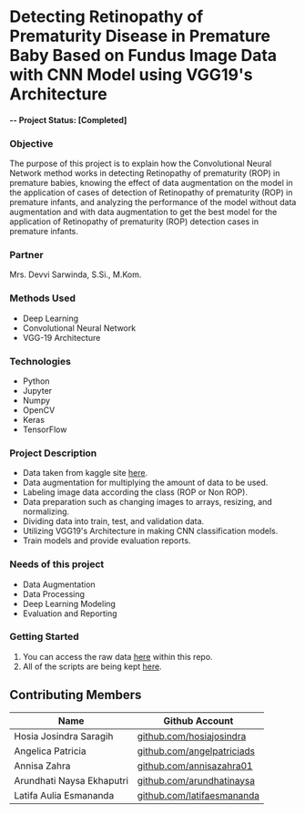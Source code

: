 # Detecting Retinopathy of Prematurity Disease in Premature Baby Based on Fundus Image Data with CNN Model using VGG19's Architecture

#### -- Project Status: [Completed]

### Objective
The purpose of this project is to explain how the Convolutional Neural Network method works in detecting Retinopathy of prematurity (ROP) in premature babies, knowing the effect of data augmentation on the model in the application of cases of detection of Retinopathy of prematurity (ROP) in premature infants, and analyzing the performance of the model without data augmentation and with data augmentation to get the best model for the application of Retinopathy of prematurity (ROP) detection cases in premature infants. 

### Partner
Mrs. Devvi Sarwinda, S.Si., M.Kom.

### Methods Used
* Deep Learning
* Convolutional Neural Network
* VGG-19 Architecture

### Technologies
* Python
* Jupyter
* Numpy
* OpenCV
* Keras
* TensorFlow

### Project Description
* Data taken from kaggle site [here](https://www.kaggle.com/code/solennollivier/rop-2classclassification/data?select=NewROPDataset_Sample_justtotry).
* Data augmentation for multiplying the amount of data to be used.
* Labeling image data according the class (ROP or Non ROP).
* Data preparation such as changing images to arrays, resizing, and normalizing.
* Dividing data into train, test, and validation data.
* Utilizing VGG19's Architecture in making CNN classification models.
* Train models and provide evaluation reports.

### Needs of this project
- Data Augmentation
- Data Processing
- Deep Learning Modeling
- Evaluation and Reporting

### Getting Started
1. You can access the raw data [here](https://github.com/angelpatriciads/retinopathy-classification-cnn/blob/main/retinopathy_classification_cnn_dataset) within this repo.
2. All of the scripts are being kept [here](https://github.com/angelpatriciads/retinopathy-classification-cnn/blob/main/retinopathy_classification_cnn.ipynb).

 
## Contributing Members
|Name     |  Github Account   | 
|---------|-----------------|
|Hosia Josindra Saragih |    [github.com/hosiajosindra](https://github.com/hosiajosindra)    |
|Angelica Patricia | [github.com/angelpatriciads](https://github.com/angelpatriciads)    |
|Annisa Zahra | [github.com/annisazahra01](https://github.com/annisazahra01)    |
|Arundhati Naysa Ekhaputri |    [github.com/arundhatinaysa](https://github.com/arundhatinaysa)    |
|Latifa Aulia Esmananda |    [github.com/latifaesmananda](https://github.com/latifaesmananda)    |
